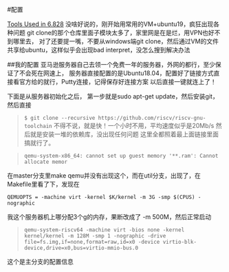 #配置

[Tools Used in 6.828](https://pdos.csail.mit.edu/6.828/2019/tools.html)
没啥好说的，刚开始用常用的VM+ubuntu19，疯狂出现各种问题
git clone的那个仓库里面子模块太多了，家里网是在是烂，用VPN也好不到哪里去，
对了还要提一嘴，不要从windows端git clone，然后通过VM的文件共享给ubuntu，这样似乎会出现bad interpret，没怎么搜到解决办法

##我的配置
亚马逊服务器自己去领一个免费一年的服务器，外网的都行，至少保证了不会死在网速上，
服务器直接配置的是Ubuntu18.04，配置好了链接方式直接看官方给的就行，Putty连接，记得保存好连接方案
以后直接一键就连上了！

下面是从服务器初始化之后，
第一步就是sudo apt-get update，然后安装git，然后直接
>`$ git clone --recursive https://github.com/riscv/riscv-gnu-toolchain`
不得不说，就是快！一个小时不用，平均速度似乎是20Mb/s
然后就是安装一堆的依赖库，没出现任何问题
这里全都照着最上面链接里面搞就行了。

> `qemu-system-x86_64: cannot set up guest memory '**.ram': Cannot allocate memor`

在master分支里make qemu并没有出现这个，而在util分支，出现了，在Makefile里看了下，发现在

`QEMUOPTS = -machine virt -kernel $K/kernel -m 3G -smp $(CPUS) -nographic`

我这个服务器机上哪分配3个g的内存，果断改成了 -m 500M，然后正常启动


>`qemu-system-riscv64 -machine virt -bios none -kernel kernel/kernel -m 128M -smp 1 -nographic -drive file=fs.img,if=none,format=raw,id=x0 -device virtio-blk-device,drive=x0,bus=virtio-mmio-bus.0`

这个是主分支的配置信息